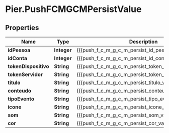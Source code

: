 # Pier.PushFCMGCMPersistValue

## Properties
Name | Type | Description | Notes
------------ | ------------- | ------------- | -------------
**idPessoa** | **Integer** | {{{push_f_c_m_g_c_m_persist_id_pessoa_value}}} | 
**idConta** | **Integer** | {{{push_f_c_m_g_c_m_persist_id_conta_value}}} | 
**tokenDispositivo** | **String** | {{{push_f_c_m_g_c_m_persist_token_dispositivo_value}}} | 
**tokenServidor** | **String** | {{{push_f_c_m_g_c_m_persist_token_servidor_value}}} | 
**titulo** | **String** | {{{push_f_c_m_g_c_m_persist_titulo_value}}} | 
**conteudo** | **String** | {{{push_f_c_m_g_c_m_persist_conteudo_value}}} | 
**tipoEvento** | **String** | {{{push_f_c_m_g_c_m_persist_tipo_evento_value}}} | 
**icone** | **String** | {{{push_f_c_m_g_c_m_persist_icone_value}}} | [optional] 
**som** | **String** | {{{push_f_c_m_g_c_m_persist_som_value}}} | [optional] 
**cor** | **String** | {{{push_f_c_m_g_c_m_persist_cor_value}}} | [optional] 


